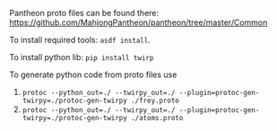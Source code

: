 Pantheon proto files can be found there: https://github.com/MahjongPantheon/pantheon/tree/master/Common

To install required tools: `asdf install`.

To install python lib: `pip install twirp`

To generate python code from proto files use 

1. `protoc --python_out=./ --twirpy_out=./ --plugin=protoc-gen-twirpy=./protoc-gen-twirpy ./frey.proto`
2. `protoc --python_out=./ --twirpy_out=./ --plugin=protoc-gen-twirpy=./protoc-gen-twirpy ./atoms.proto`
